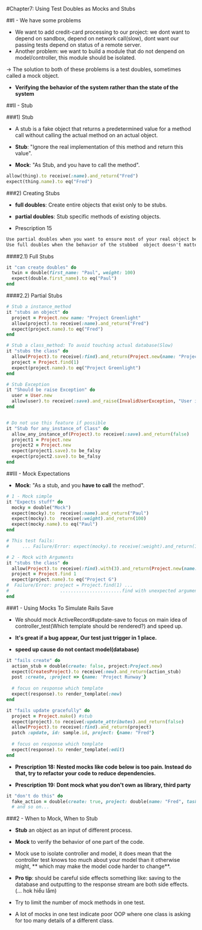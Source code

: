 #Chapter7: Using Test Doubles as Mocks and Stubs

##I - We have some problems

- We want to add credit-card processing to our project: we dont want to depend on sandbox, depend on network call(slow), dont want our passing tests depend on status of a remote server.
- Another problem: we want to build a module that do not denpend on model/controller, this module should be isolated.

-> The solution to both of these problems is a test doubles, sometimes called a mock object.

- **Verifying the behavior of the system rather than the state of the system**


##II - Stub

###1) Stub

- A stub is a fake object that returns a predetermined value for a method call without calling the actual method on an actual object.

- **Stub**: "Ignore the real implementation of this method and return this value".
- **Mock**: "As Stub, and you have to call the method".

```ruby
allow(thing).to receive(:name).and_return("Fred")
expect(thing.name).to eq("Fred")
```

###2) Creating Stubs

- **full doubles**: Create entire objects that exist only to be stubs.
- **partial doubles**: Stub specific methods of existing objects.

- Prescription 15
```html
Use partial doubles when you want to ensure most of your real object behavior. 
Use full doubles when the behavior of the stubbed  object doesn't matter--only its public interface does
```

####2.1) Full Stubs

```ruby
it "can create doubles" do
  twin = double(first_name: "Paul", weight: 100) 
  expect(double.first_name).to eq("Paul")
end
```

####2.2) Partial Stubs

```ruby
# Stub a instance_method
it "stubs an object" do
  project = Project.new name: "Project Greenlight"
  allow(project).to receive(:name).and_return("Fred")
  expect(project.name).to eq("Fred")
end

# Stub a class_method: To avoid touching actual database(Slow)
it "stubs the class" do
  allow(Project).to receive(:find).and_return(Project.new(name: "Project Greenlight"))
  project = Project.find(1)
  expect(project.name).to eq("Project Greenlight")
end

# Stub Exception
it "Should be raise Exception" do
  user = User.new
  allow(user).to receive(:save).and_raise(InvalidUserException, "User is not valid")
end


# Do not use this feature if possible
it "Stub for any_instance_of Class" do
  allow_any_instance_of(Project).to receive(:save).and_return(false)
  project1 = Project.new
  project2 = Project.new
  expect(project1.save).to be_falsy
  expect(project2.save).to be_falsy
end
```


##III - Mock Expectations

- **Mock**: "As a stub, and you **have to call** the method".

```ruby
# 1 - Mock simple
it "Expects stuff" do
  mocky = double("Mock")
  expect(mocky).to  receive(:name).and_return("Paul")
  expect(mocky).to  receive(:weight).and_return(100)
  expect(mocky.name).to eq("Paul")
end

# This test fails:
#     ... Failure/Error: expect(mocky).to receive(:weight).and_return(100)

# 2 - Mock with Arguments
it "stubs the class" do
  allow(Project).to receive(:find).with(3).and_return(Project.new(name: "Project G"))
  project = Project.find 1
  expect(project.name).to eq("Project G")
#  Failure/Error: project = Project.find(1) ...
#                   .......................find with unexpected arguments
end
````

###1 - Using Mocks To Simulate Rails Save

- We should mock ActiveRecord#update-save to focus on main idea of controller_test(Which template should be rendered?) and speed up.

- **It's great if a bug appear, Our test just trigger in 1 place.**
- **speed up cause do not contact model(database)**


```ruby
it "fails create" do
  action_stub = double(create: false, project:Project.new)
  expect(CreatesProject).to receive(:new).and_return(action_stub)
  post :create, :project => {name: 'Project Runway'}
  
  # focus on response which template
  expect(response).to render_template(:new)
end

it "fails update gracefully" do
  project = Project.make() #stub
  expect(project).to receive(:update_attributes).and_return(false)
  allow(Project).to receive(:find).and_return(project)
  patch :update, id: sample.id, project: {name: "Fred"}
  
  # focus on response which template
  expect(response).to render_template(:edit)
end

```

- **Prescription 18: Nested mocks like code below is too pain. Instead do that, try to refactor your code to reduce dependencies.**

- **Prescription 19: Dont mock what you don't own as library, third party**

```ruby
it "don't do this" do
  fake_action = double(create: true, project: double(name: "Fred", tasks: [double(title: "Start", size: 2)]));
  # and so on... 
```

###2 - When to Mock, When to Stub

- **Stub** an object as an input of different process.
- **Mock** to verify the behavior of one part of the code.

- Mock use to isolate controller and model, it does mean that the controller test knows too much about your model than it otherwise might, ** which may make the model code harder to change**.

- **Pro tip**: should be careful side effects something like: saving to the database and outputting to the response stream are both side effects. (... hok hiểu lắm)

- Try to limit the number of mock methods in one test.
- A lot of mocks in one test indicate poor OOP where one class is asking for too many details of a different class.













